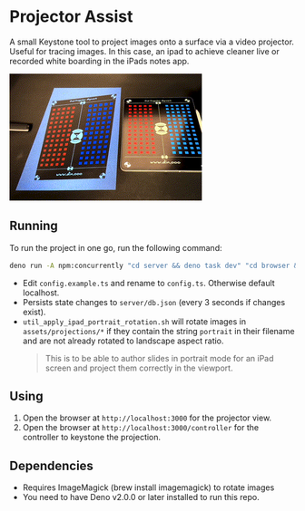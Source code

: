 # Projector Assist

A small Keystone tool to project images onto a surface via a video projector. Useful for tracing images. In this case,
an ipad to achieve cleaner live or recorded white boarding in the iPads notes app.

![Example Aligning with iPad Screen](./assets/docs/2025-01-28_projector_assist_websocket_keystone.gif)

## Running

To run the project in one go, run the following command:

```bash
deno run -A npm:concurrently "cd server && deno task dev" "cd browser && deno task dev"
```

 - Edit `config.example.ts` and rename to `config.ts`. Otherwise default localhost.
 - Persists state changes to `server/db.json` (every 3 seconds if changes exist).
 - `util_apply_ipad_portrait_rotation.sh` will rotate images in `assets/projections/*` if they contain the string `portrait` in their filename and are not already rotated to landscape aspect ratio.
    > This is to be able to author slides in portrait mode for an iPad screen and project them correctly in the viewport.

## Using

1. Open the browser at `http://localhost:3000` for the projector view.
2. Open the browser at `http://localhost:3000/controller` for the controller to keystone the projection.

## Dependencies

- Requires ImageMagick (brew install imagemagick) to rotate images
- You need to have Deno v2.0.0 or later installed to run this repo.